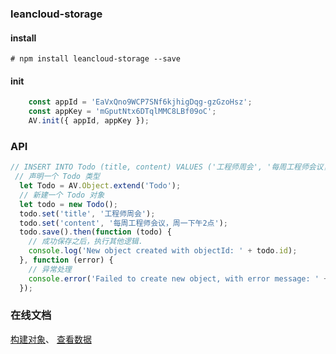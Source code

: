 ### leancloud-storage

 #### install

``` 
# npm install leancloud-storage --save
```

#### init 
```javascript
    const appId = 'EaVxQno9WCP7SNf6kjhigDqg-gzGzoHsz';
    const appKey = 'mGputNtx6DTqlMMC8LBf09oC';
    AV.init({ appId, appKey });
```
### API

```javascript
// INSERT INTO Todo (title, content) VALUES ('工程师周会', '每周工程师会议，周一下午 2 点')
 // 声明一个 Todo 类型
  let Todo = AV.Object.extend('Todo');
  // 新建一个 Todo 对象
  let todo = new Todo();
  todo.set('title', '工程师周会');
  todo.set('content', '每周工程师会议，周一下午2点');
  todo.save().then(function (todo) {
    // 成功保存之后，执行其他逻辑.
    console.log('New object created with objectId: ' + todo.id);
  }, function (error) {
    // 异常处理
    console.error('Failed to create new object, with error message: ' + error.message);
  });
```




### 在线文档

[构建对象](https://leancloud.cn/docs/leanstorage_guide-js.html#构建对象)、
[查看数据](https://leancloud.cn/dashboard/data.html?appid=EaVxQno9WCP7SNf6kjhigDqg-gzGzoHsz#/dingdan)